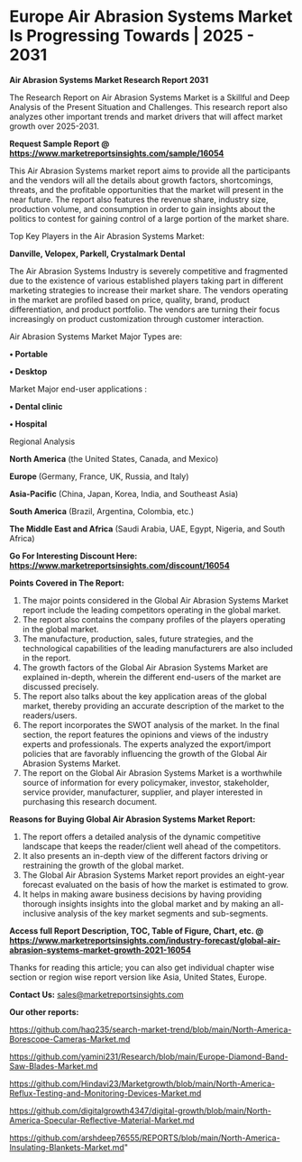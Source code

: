  # Europe Air Abrasion Systems Market Is Progressing Towards | 2025 - 2031

<strong>Air Abrasion Systems Market Research Report 2031</strong>

The Research Report on Air Abrasion Systems Market is a Skillful and Deep Analysis of the Present Situation and Challenges. This research report also analyzes other important trends and market drivers that will affect market growth over 2025-2031.

<strong>Request Sample Report @ <a href=https://www.marketreportsinsights.com/sample/16054>https://www.marketreportsinsights.com/sample/16054</a></strong>

This Air Abrasion Systems market report aims to provide all the participants and the vendors will all the details about growth factors, shortcomings, threats, and the profitable opportunities that the market will present in the near future. The report also features the revenue share, industry size, production volume, and consumption in order to gain insights about the politics to contest for gaining control of a large portion of the market share.

Top Key Players in the Air Abrasion Systems Market:

<strong>Danville, Velopex, Parkell, Crystalmark Dental</strong>

The Air Abrasion Systems Industry is severely competitive and fragmented due to the existence of various established players taking part in different marketing strategies to increase their market share. The vendors operating in the market are profiled based on price, quality, brand, product differentiation, and product portfolio. The vendors are turning their focus increasingly on product customization through customer interaction.

Air Abrasion Systems Market Major Types are:

<strong>• Portable

• Desktop</strong>

Market Major end-user applications :

<strong>• Dental clinic

• Hospital</strong>

Regional Analysis

</u><strong><b>North America</b></strong> (the United States, Canada, and Mexico)

<strong><b>Europe </b></strong>(Germany, France, UK, Russia, and Italy)

<strong><b>Asia-Pacific</b></strong> (China, Japan, Korea, India, and Southeast Asia)

<strong><b>South America</b></strong> (Brazil, Argentina, Colombia, etc.)

<strong><b>The Middle East and Africa</b></strong> (Saudi Arabia, UAE, Egypt, Nigeria, and South Africa)

<strong>Go For Interesting Discount Here: <a href=https://www.marketreportsinsights.com/discount/16054>https://www.marketreportsinsights.com/discount/16054</a></strong>

<strong>Points Covered in The Report:</strong>
<ol>
  <li>The major points considered in the Global Air Abrasion Systems Market report include the leading competitors operating in the global market.</li>
  <li>The report also contains the company profiles of the players operating in the global market.</li>
  <li>The manufacture, production, sales, future strategies, and the technological capabilities of the leading manufacturers are also included in the report.</li>
  <li>The growth factors of the Global Air Abrasion Systems Market are explained in-depth, wherein the different end-users of the market are discussed precisely.</li>
  <li>The report also talks about the key application areas of the global market, thereby providing an accurate description of the market to the readers/users.</li>
  <li>The report incorporates the SWOT analysis of the market. In the final section, the report features the opinions and views of the industry experts and professionals. The experts analyzed the export/import policies that are favorably influencing the growth of the Global Air Abrasion Systems Market.</li>
  <li>The report on the Global Air Abrasion Systems Market is a worthwhile source of information for every policymaker, investor, stakeholder, service provider, manufacturer, supplier, and player interested in purchasing this research document.</li>
</ol>
<strong>Reasons for Buying Global Air Abrasion Systems Market Report:</strong>

<ol>
  <li>The report offers a detailed analysis of the dynamic competitive landscape that keeps the reader/client well ahead of the competitors.</li>
  <li>It also presents an in-depth view of the different factors driving or restraining the growth of the global market.</li>
  <li>The Global Air Abrasion Systems Market report provides an eight-year forecast evaluated on the basis of how the market is estimated to grow.</li>
  <li>It helps in making aware business decisions by having providing thorough insights insights into the global market and by making an all-inclusive analysis of the key market segments and sub-segments.</li>
</ol>
<strong>Access full Report Description, TOC, Table of Figure, Chart, etc. @ <a href=https://www.marketreportsinsights.com/industry-forecast/global-air-abrasion-systems-market-growth-2021-16054>https://www.marketreportsinsights.com/industry-forecast/global-air-abrasion-systems-market-growth-2021-16054</a></strong>


Thanks for reading this article; you can also get individual chapter wise section or region wise report version like Asia, United States, Europe.

<strong>Contact Us:</strong>
sales@marketreportsinsights.com

<strong>Our other reports:</strong>

<a href=https://github.com/haq235/search-market-trend/blob/main/North-America-Borescope-Cameras-Market.md>https://github.com/haq235/search-market-trend/blob/main/North-America-Borescope-Cameras-Market.md</a>

<a href=https://github.com/yamini231/Research/blob/main/Europe-Diamond-Band-Saw-Blades-Market.md>https://github.com/yamini231/Research/blob/main/Europe-Diamond-Band-Saw-Blades-Market.md</a>

<a href=https://github.com/Hindavi23/Marketgrowth/blob/main/North-America-Reflux-Testing-and-Monitoring-Devices-Market.md>https://github.com/Hindavi23/Marketgrowth/blob/main/North-America-Reflux-Testing-and-Monitoring-Devices-Market.md</a>

<a href=https://github.com/digitalgrowth4347/digital-growth/blob/main/North-America-Specular-Reflective-Material-Market.md>https://github.com/digitalgrowth4347/digital-growth/blob/main/North-America-Specular-Reflective-Material-Market.md</a>

<a href=https://github.com/arshdeep76555/REPORTS/blob/main/North-America-Insulating-Blankets-Market.md>https://github.com/arshdeep76555/REPORTS/blob/main/North-America-Insulating-Blankets-Market.md</a>"
